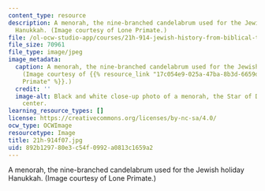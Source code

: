 ```yaml
---
content_type: resource
description: A menorah, the nine-branched candelabrum used for the Jewish holiday
  Hanukkah. (Image courtesy of Lone Primate.)
file: /ol-ocw-studio-app/courses/21h-914-jewish-history-from-biblical-to-modern-times-fall-2007/892b129780e3c54f0992a0813c1659a2_21h-914f07.jpg
file_size: 70961
file_type: image/jpeg
image_metadata:
  caption: A menorah, the nine-branched candelabrum used for the Jewish holiday Hanukkah.
    (Image courtesy of {{% resource_link "17c054e9-025a-47ba-8b3d-6659dbfaf52c" "Lone
    Primate" %}}.)
  credit: ''
  image-alt: Black and white close-up photo of a menorah, the Star of David in its
    center.
learning_resource_types: []
license: https://creativecommons.org/licenses/by-nc-sa/4.0/
ocw_type: OCWImage
resourcetype: Image
title: 21h-914f07.jpg
uid: 892b1297-80e3-c54f-0992-a0813c1659a2
---
```

A menorah, the nine-branched candelabrum used for the Jewish holiday Hanukkah. (Image courtesy of Lone Primate.)